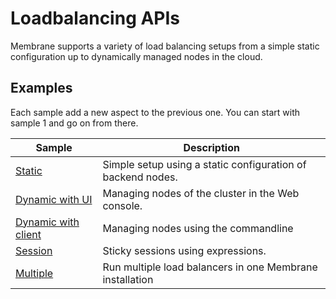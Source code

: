 # Loadbalancing APIs

Membrane supports a variety of load balancing setups from a simple static configuration up to dynamically managed nodes in the cloud.

## Examples

Each sample add a new aspect to the previous one. You can start with sample 1 and go on from there.

| Sample                          | Description                                                 |
|---------------------------------|-------------------------------------------------------------|
| [Static](1-static)              | Simple setup using a static configuration of backend nodes. |
| [Dynamic with UI](2-dynamic)    | Managing nodes of the cluster in the Web console.           |
| [Dynamic with client](3-client) | Managing nodes using the commandline                        |
| [Session](4-session)            | Sticky sessions using expressions.                          |
| [Multiple](5-multiple)          | Run multiple load balancers in one Membrane installation    |